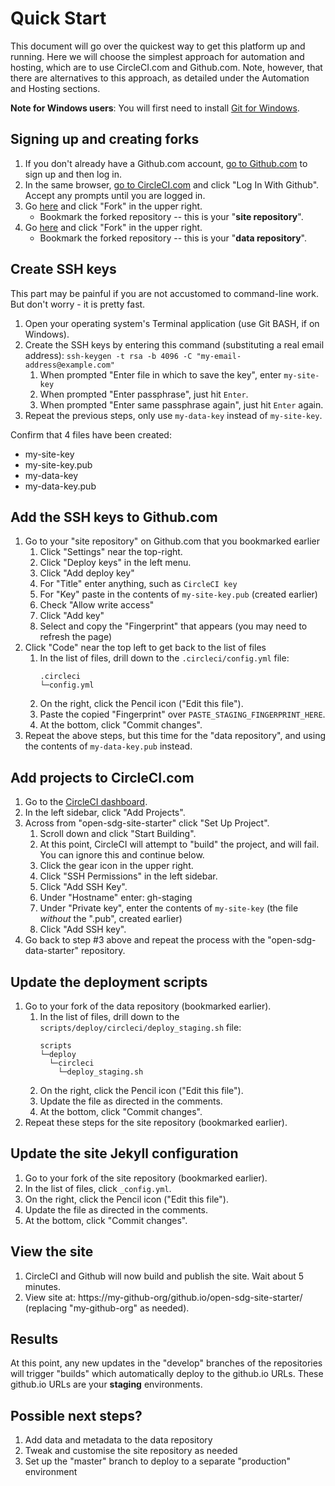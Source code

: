 <h1>Quick Start</h1>

This document will go over the quickest way to get this platform up and running. Here we will choose the simplest approach for automation and hosting, which are to use CircleCI.com and Github.com. Note, however, that there are alternatives to this approach, as detailed under the Automation and Hosting sections.

__Note for Windows users__: You will first need to install [Git for Windows](https://git-scm.com/download/win).

## Signing up and creating forks

1. If you don't already have a Github.com account, [go to Github.com](https://github.com/) to sign up and then log in.
1. In the same browser, [go to CircleCI.com](https://circleci.com/vcs-authorize/) and click "Log In With Github". Accept any prompts until you are logged in.
1. Go [here](https://github.com/open-sdg/open-sdg-site-starter) and click "Fork" in the upper right.
    * Bookmark the forked repository -- this is your "__site repository__".
1. Go [here](https://github.com/open-sdg/open-sdg-data-starter) and click "Fork" in the upper right.
    * Bookmark the forked repository -- this is your "__data repository__".

## Create SSH keys

This part may be painful if you are not accustomed to command-line work. But don't worry - it is pretty fast.

1. Open your operating system's Terminal application (use Git BASH, if on Windows).
1. Create the SSH keys by entering this command (substituting a real email address):
    `ssh-keygen -t rsa -b 4096 -C "my-email-address@example.com"`
    1. When prompted "Enter file in which to save the key", enter `my-site-key`
    1. When prompted "Enter passphrase", just hit `Enter`.
    1. When prompted "Enter same passphrase again", just hit `Enter` again.
1. Repeat the previous steps, only use `my-data-key` instead of `my-site-key`.

Confirm that 4 files have been created:

* my-site-key
* my-site-key.pub
* my-data-key
* my-data-key.pub

## Add the SSH keys to Github.com

1. Go to your "site repository" on Github.com that you bookmarked earlier
    1. Click "Settings" near the top-right.
    1. Click "Deploy keys" in the left menu.
    1. Click "Add deploy key"
    1. For "Title" enter anything, such as `CircleCI key`
    1. For "Key" paste in the contents of `my-site-key.pub` (created earlier)
    1. Check "Allow write access"
    1. Click "Add key"
    1. Select and copy the "Fingerprint" that appears (you may need to refresh the page)
1. Click "Code" near the top left to get back to the list of files
    1. In the list of files, drill down to the `.circleci/config.yml` file:
        ```
        .circleci
        └─config.yml
        ```
    1. On the right, click the Pencil icon ("Edit this file").
    1. Paste the copied "Fingerprint" over `PASTE_STAGING_FINGERPRINT_HERE`.
    1. At the bottom, click "Commit changes".
1. Repeat the above steps, but this time for the "data repository", and using the contents of `my-data-key.pub` instead.

## Add projects to CircleCI.com

1. Go to the [CircleCI dashboard](https://circleci.com/dashboard).
1. In the left sidebar, click "Add Projects".
1. Across from "open-sdg-site-starter" click "Set Up Project".
    1. Scroll down and click "Start Building".
    1. At this point, CircleCI will attempt to "build" the project, and will fail. You can ignore this and continue below.
    1. Click the gear icon in the upper right.
    1. Click "SSH Permissions" in the left sidebar.
    1. Click "Add SSH Key".
    1. Under "Hostname" enter: gh-staging
    1. Under "Private key", enter the contents of `my-site-key` (the file *without* the ".pub", created earlier)
    1. Click "Add SSH key".
1. Go back to step #3 above and repeat the process with the "open-sdg-data-starter" repository.

## Update the deployment scripts

1. Go to your fork of the data repository (bookmarked earlier).
    1. In the list of files, drill down to the `scripts/deploy/circleci/deploy_staging.sh` file:
        ```
        scripts
        └─deploy
          └─circleci
            └─deploy_staging.sh
        ```
    1. On the right, click the Pencil icon ("Edit this file").
    1. Update the file as directed in the comments.
    1. At the bottom, click "Commit changes".
1. Repeat these steps for the site repository (bookmarked earlier).

## Update the site Jekyll configuration

1. Go to your fork of the site repository (bookmarked earlier).
1. In the list of files, click `_config.yml`.
1. On the right, click the Pencil icon ("Edit this file").
1. Update the file as directed in the comments.
1. At the bottom, click "Commit changes".

## View the site

1. CircleCI and Github will now build and publish the site. Wait about 5 minutes.
1. View site at: https://my-github-org/github.io/open-sdg-site-starter/ (replacing "my-github-org" as needed).

## Results

At this point, any new updates in the "develop" branches of the repositories will trigger "builds" which automatically deploy to the github.io URLs. These github.io URLs are your __staging__ environments.

## Possible next steps?

1. Add data and metadata to the data repository
1. Tweak and customise the site repository as needed
1. Set up the "master" branch to deploy to a separate "production" environment
